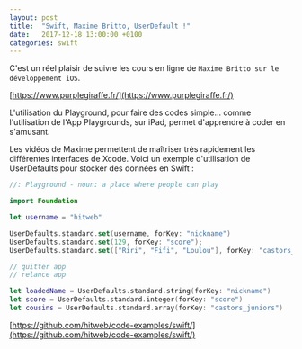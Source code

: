 ```yaml
---
layout: post
title:  "Swift, Maxime Britto, UserDefault !"
date:   2017-12-18 13:00:00 +0100
categories: swift
---
```

C'est un réel plaisir de suivre les cours en ligne de `Maxime Britto sur le développement iOS`.

[https://www.purplegiraffe.fr/](https://www.purplegiraffe.fr/)

L'utilisation du Playground, pour faire des codes simple... comme l'utilisation de l'App Playgrounds, sur iPad, permet d'apprendre à coder en s'amusant. 

Les vidéos de Maxime permettent de maîtriser très rapidement les différentes interfaces de Xcode.
Voici un exemple d'utilisation de UserDefaults pour stocker des données en Swift :

```swift
//: Playground - noun: a place where people can play

import Foundation

let username = "hitweb"

UserDefaults.standard.set(username, forKey: "nickname")
UserDefaults.standard.set(129, forKey: "score");
UserDefaults.standard.set(["Riri", "Fifi", "Loulou"], forKey: "castors_juniors")

// quitter app
// relance app

let loadedName = UserDefaults.standard.string(forKey: "nickname")
let score = UserDefaults.standard.integer(forKey: "score")
let cousins = UserDefaults.standard.array(forKey: "castors_juniors")
```

[https://github.com/hitweb/code-examples/swift/](https://github.com/hitweb/code-examples/swift/)

